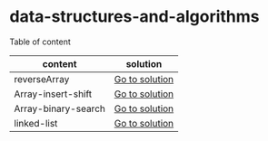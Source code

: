 # data-structures-and-algorithms

Table of content 

| content   |      solution      | 
|----------|:-------------:|
| reverseArray|  [Go to solution](./array-reverse/README.md) | 
| Array-insert-shift|  [Go to solution](./array-insert-shift/README.md)|   
| Array-binary-search|  [Go to solution](./array-binary-search/README.md)| 
| linked-list|  [Go to solution](./linked-list/README.md)|  
